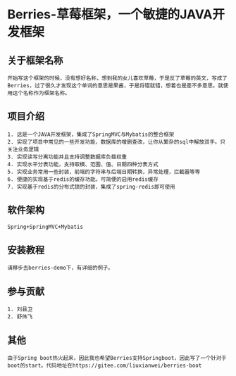 # Berries-草莓框架，一个敏捷的JAVA开发框架

## 关于框架名称
	开始写这个框架的时候，没有想好名称，想到我的女儿喜欢草莓，于是反了草莓的英文，写成了Berries，过了很久才发现这个单词的意思是果酱，于是将错就错，想着也是差不多意思。就使用这个名称作为框架名称。

## 项目介绍
	1. 这是一个JAVA开发框架，集成了SpringMVC与Mybatis的整合框架
	2. 实现了项目中常见的一些开发功能，数据库的增删查改，让你从繁杂的sql中解放双手。只关注业务逻辑
	3. 实现读写分离功能并且支持调整数据库负载权重
	4. 实现水平分表功能，支持取模、范围、值、日期四种分表方式
	5. 实现业务常用一些封装，前端的字符串与后端日期转换，异常处理，拦截器等等
	6. 便捷的实现基于redis的缓存功能。可简便的启用redis缓存
	7. 实现基于redis的分布式锁的封装，集成了spring-redis即可使用

## 软件架构
	Spring+SpringMVC+Mybatis
	
## 安装教程
	请移步去berries-demo下，有详细的例子。

## 参与贡献
	1. 刘县卫
	2. 舒伟飞

## 其他
	由于Spring boot热火起来，因此我也希望Berries支持Springboot，因此写了一个针对于boot的start。代码地址在https://gitee.com/liuxianwei/berries-boot